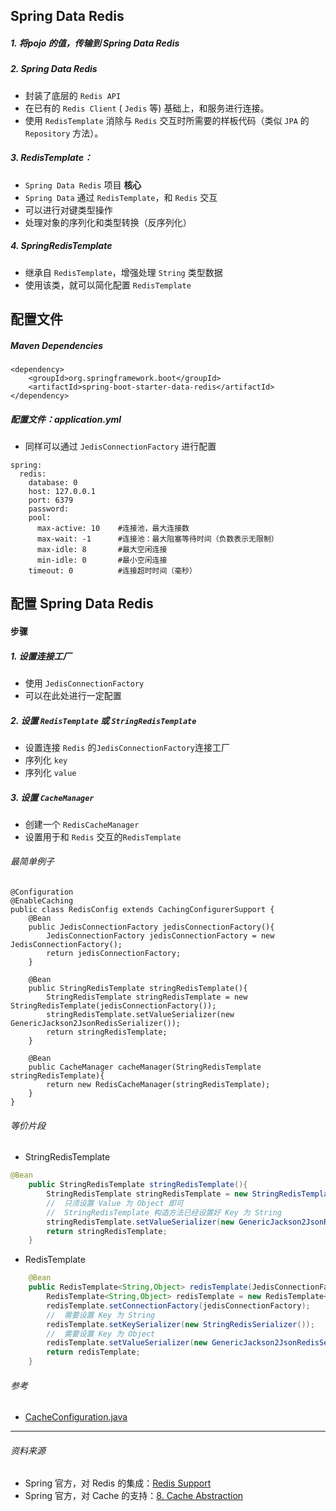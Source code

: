 ## Spring Data Redis
##### 1. 将pojo 的值，传输到 Spring Data Redis
##### 2. Spring Data Redis
- 封装了底层的 `Redis API`
- 在已有的 `Redis Client` ( `Jedis` 等) 基础上，和服务进行连接。
- 使用 `RedisTemplate` 消除与 `Redis` 交互时所需要的样板代码（类似 `JPA` 的 `Repository` 方法）。


##### 3. RedisTemplate：
- `Spring Data Redis` 项目 **核心**
- `Spring Data` 通过 `RedisTemplate`，和 `Redis` 交互
- 可以进行对键类型操作
- 处理对象的序列化和类型转换（反序列化）



##### 4. SpringRedisTemplate
- 继承自 `RedisTemplate`，增强处理 `String` 类型数据
- 使用该类，就可以简化配置 `RedisTemplate`


## 配置文件
##### Maven Dependencies

```
<dependency>
    <groupId>org.springframework.boot</groupId>
    <artifactId>spring-boot-starter-data-redis</artifactId>
</dependency>
```

##### 配置文件：application.yml
- 同样可以通过 `JedisConnectionFactory` 进行配置
```
spring:
  redis:
    database: 0
    host: 127.0.0.1
    port: 6379
    password: 
    pool:
      max-active: 10    #连接池，最大连接数
      max-wait: -1      #连接池：最大阻塞等待时间（负数表示无限制）
      max-idle: 8       #最大空闲连接
      min-idle: 0       #最小空闲连接
    timeout: 0          #连接超时时间（毫秒）
```
## 配置 Spring Data Redis
#### 步骤
##### 1. 设置连接工厂
- 使用 `JedisConnectionFactory`
- 可以在此处进行一定配置

##### 2. 设置 `RedisTemplate` 或 `StringRedisTemplate`
- 设置连接 `Redis` 的`JedisConnectionFactory`连接工厂
- 序列化 `key`
- 序列化 `value`


##### 3. 设置 `CacheManager`
- 创建一个 `RedisCacheManager`
- 设置用于和 `Redis` 交互的`RedisTemplate`

###### 最简单例子
```
@Configuration
@EnableCaching
public class RedisConfig extends CachingConfigurerSupport {
    @Bean
    public JedisConnectionFactory jedisConnectionFactory(){
        JedisConnectionFactory jedisConnectionFactory = new JedisConnectionFactory();
        return jedisConnectionFactory;
    }

    @Bean
    public StringRedisTemplate stringRedisTemplate(){
        StringRedisTemplate stringRedisTemplate = new StringRedisTemplate(jedisConnectionFactory());
        stringRedisTemplate.setValueSerializer(new GenericJackson2JsonRedisSerializer());
        return stringRedisTemplate;
    }

    @Bean
    public CacheManager cacheManager(StringRedisTemplate stringRedisTemplate){
        return new RedisCacheManager(stringRedisTemplate);
    }
}
```

###### 等价片段
- StringRedisTemplate
```java
@Bean
    public StringRedisTemplate stringRedisTemplate(){
        StringRedisTemplate stringRedisTemplate = new StringRedisTemplate(jedisConnectionFactory());
        //  只须设置 Value 为 Object 即可
        //  StringRedisTemplate 构造方法已经设置好 Key 为 String
        stringRedisTemplate.setValueSerializer(new GenericJackson2JsonRedisSerializer());
        return stringRedisTemplate;
    }
```
- RedisTemplate
```java
    @Bean
    public RedisTemplate<String,Object> redisTemplate(JedisConnectionFactory jedisConnectionFactory){
        RedisTemplate<String,Object> redisTemplate = new RedisTemplate<>();
        redisTemplate.setConnectionFactory(jedisConnectionFactory);
        //  需要设置 Key 为 String
        redisTemplate.setKeySerializer(new StringRedisSerializer());
        //  需要设置 Key 为 Object
        redisTemplate.setValueSerializer(new GenericJackson2JsonRedisSerializer());
        return redisTemplate;
    }
```


###### 参考
- [CacheConfiguration.java](https://gist.github.com/matthewfrank/4af6cf49b91f4d651831e14642933e12)
---
###### 资料来源

- Spring 官方，对 Redis 的集成：[Redis Support](https://docs.spring.io/spring-data/data-redis/docs/current/reference/html/#redis)
- Spring 官方，对 Cache 的支持：[8. Cache Abstraction](https://docs.spring.io/spring/docs/current/spring-framework-reference/integration.html#cache)




















